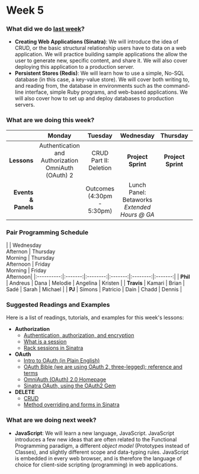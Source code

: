 # Week 5

### What did we do [last week](/w04/README.md)?

- **Creating Web Applications (Sinatra)**: We will introduce the idea of CRUD, or the basic structural relationship users have to data on a web application. We will practice building sample applications the allow the user to generate new, specific content, and share it. We will also cover deploying this application to a production server.
- **Persistent Stores (Redis)**: We will learn how to use a simple, No-SQL database (in this case, a key-value store). We will cover both writing to, and reading from, the database in environments such as the command-line interface, simple Ruby programs, and web-based applications. We will also cover how to set up and deploy databases to production servers.

### What are we doing this week?

|    | Monday | Tuesday | Wednesday | Thursday | Friday |
|---:|:------:|:-------:|:---------:|:--------:|:------:|
| **Lessons** | Authentication and Authorization<br>OmniAuth (OAuth) 2| CRUD Part II: Deletion | **Project Sprint** | **Project Sprint** | **Project Sprint** |
| **Events &amp; Panels** | | Outcomes<br/>(4:30pm - 5:30pm) | Lunch Panel: Betaworks<br>*Extended Hours @ GA* | | Code Reviews (2:30pm - 5:30pm) |

### Pair Programming Schedule

|            | Wednesday<br>Afternon | Thursday<br>Morning | Thursday<br>Afternoon | Friday<br>Morning | Friday<br>
Afternoon|
|:----------:|:-------:|:--------:|:-------:|:--------:|:-------:|
|  **Phil**  | Andreus | Dana     | Melodie | Angelina | Kristen |
| **Travis** | Kamari  | Brian    | Sadé    | Sarah    | Michael |
|   **PJ**   | Simons  | Patricio | Dain    | Chadd    | Dennis  |

### Suggested Readings and Examples

Here is a list of readings, tutorials, and examples for this week's lessons:

- **Authorization**
  + [Authentication, authorization, and encryption](http://www.bu.edu/tech/services/security/resources/bestpractice/auth/)
  + [What is a session](http://machinesaredigging.com/2013/10/29/how-does-a-web-session-work/)
  + [Rack sessions in Sinatra](http://www.sinatrarb.com/faq.html#sessions)
- **OAuth**
  + [Intro to OAuth (in Plain English)](http://blog.varonis.com/introduction-to-oauth/)
  + [OAuth Bible (we are using OAuth 2, three-legged); reference and terms](http://oauthbible.com/)
  + [OmniAuth (OAuth) 2.0 Homepage](http://oauth.net/2/)
  + [Sinatra OAuth, using the OAuth2 Gem](http://blog.gazler.com/blog/2012/01/11/oauth2-consumer-with-sinatra/)
- **DELETE**
  + [CRUD](http://en.wikipedia.org/wiki/Create,_read,_update_and_delete)
  + [Method overriding and forms in Sinatra](http://mikeebert.tumblr.com/post/26877173686/quick-tip-using-put-and-delete-in-sinatra)

### What are we doing next week?

- **JavaScript**: We will learn a new language, JavaScript. JavaScript introduces a few new ideas that are often related to the Functional Programming paradigm, a different *object model* (Prototypes instead of Classes), and slightly different scope and data-typing rules. JavaScript is embedded in every web browser, and is therefore the language of choice for client-side scripting (programming) in web applications.
